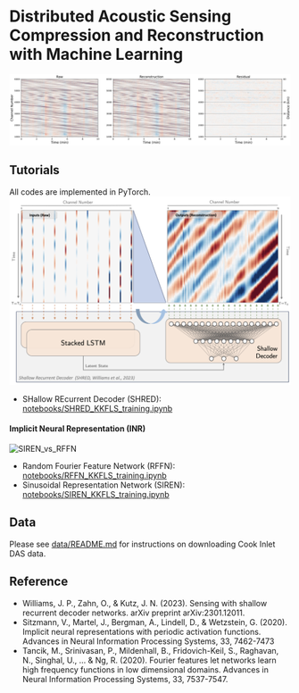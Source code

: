 # Distributed Acoustic Sensing Compression and Reconstruction with Machine Learning
![](./figures/reconstruction.png)

## Tutorials
All codes are implemented in PyTorch.
![SHRED](./figures/shred.png)
- SHallow REcurrent Decoder (SHRED): [notebooks/SHRED_KKFLS_training.ipynb](./notebooks/SHRED_KKFLS_training.ipynb)

#### Implicit Neural Representation (INR)
![SIREN_vs_RFFN](./figures/siren_vs_rffn_50_40epoch.gif)
- Random Fourier Feature Network (RFFN): [notebooks/RFFN_KKFLS_training.ipynb](./notebooks/RFFN_KKFLS_training.ipynb)
- Sinusoidal Representation Network (SIREN): [notebooks/SIREN_KKFLS_training.ipynb](./notebooks/SIREN_KKFLS_training.ipynb)

## Data
Please see [data/README.md](./data/README.md) for instructions on downloading Cook Inlet DAS data.

## Reference
- Williams, J. P., Zahn, O., & Kutz, J. N. (2023). Sensing with shallow recurrent decoder networks. arXiv preprint arXiv:2301.12011.
- Sitzmann, V., Martel, J., Bergman, A., Lindell, D., & Wetzstein, G. (2020). Implicit neural representations with periodic activation functions. Advances in Neural Information Processing Systems, 33, 7462-7473
- Tancik, M., Srinivasan, P., Mildenhall, B., Fridovich-Keil, S., Raghavan, N., Singhal, U., ... & Ng, R. (2020). Fourier features let networks learn high frequency functions in low dimensional domains. Advances in Neural Information Processing Systems, 33, 7537-7547.